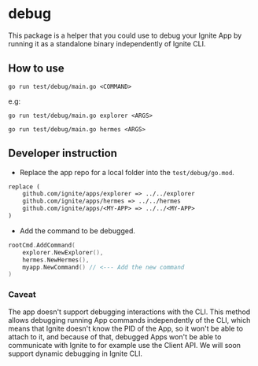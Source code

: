 # debug

This package is a helper that you could use to debug your Ignite App by running it as a standalone binary independently of Ignite CLI.

## How to use

```shell
go run test/debug/main.go <COMMAND>
```

e.g:
```shell
go run test/debug/main.go explorer <ARGS>
```

```shell
go run test/debug/main.go hermes <ARGS>
```

## Developer instruction

- Replace the app repo for a local folder into the `test/debug/go.mod`.
```go.mod
replace (
	github.com/ignite/apps/explorer => ../../explorer
	github.com/ignite/apps/hermes => ../../hermes
	github.com/ignite/apps/<MY-APP> => ../../<MY-APP> 
)
```

- Add the command to be debugged.
```go
rootCmd.AddCommand(
    explorer.NewExplorer(),
    hermes.NewHermes(),
    myapp.NewCommand() // <--- Add the new command
)
```

### Caveat

The app doesn't support debugging interactions with the CLI. This method allows debugging running App commands independently of the CLI, which means that Ignite doesn't know the PID of the App, so it won't be able to attach to it, and because of that, debugged Apps won't be able to communicate with Ignite to for example use the Client API.
We will soon support dynamic debugging in Ignite CLI.
